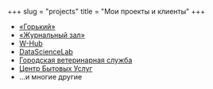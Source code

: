 +++
slug = "projects"
title = "Мои проекты и клиенты"
+++

- [«Горький»](https://gorky.media/)
- [«Журнальный зал»](https://magazines.gorky.media)
- [W-Hub](https://w-hub.ru/)
- [DataScienceLab](https://datasciencelab.ru/)
- [Городская ветеринарная служба](https://vetrabota.ru/)
- [Центр Бытовых Услуг](https://santehnik-home.ru/)
- …и многие другие
